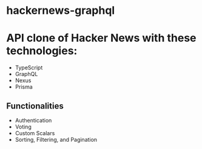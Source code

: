 # hackernews-graphql

# API clone of Hacker News with these technologies:
* TypeScript
* GraphQL
* Nexus
* Prisma

## Functionalities
* Authentication
* Voting
* Custom Scalars
* Sorting, Filtering, and Pagination
